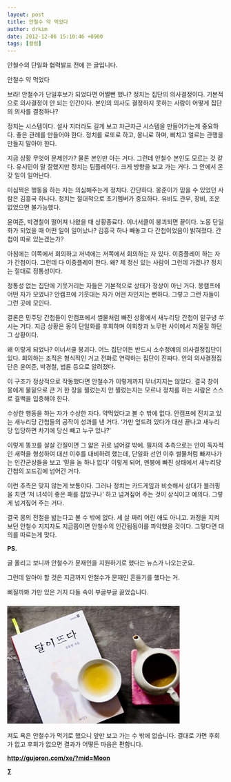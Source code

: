 ```yaml
---
layout: post
title: 안철수 약 먹었다
author: drkim
date: 2012-12-06 15:10:46 +0900
tags: [컬럼]
---
```

안철수의 단일화 협력발표 전에 쓴 글입니다.



 안철수 약 먹었다 

 보라! 안철수가 단일후보가 되었다면 어쩔뻔 했나? 정치는 집단의 의사결정이다. 기본적으로 의사결정이 안 되는 인간이다. 본인의 의사도 결정하지 못하는 사람이 어떻게 집단의 의사를 결정하나? 

 정치는 시스템이다. 설사 지더라도 길게 보고 차근차근 시스템을 만들어가는게 중요하다. 좋은 관례를 만들어야 한다. 정치를 로또로 하고, 몽니로 하며, 삐치고 얼르는 관행을 만들지 말아야 한다. 

 지금 상황 무엇이 문제인가? 물론 본인만 아는 거다. 그런데 안철수 본인도 모르는 것 같다. 유시민이 말 잘했지만 정치는 팀플레이다. 크게 방향을 보고 가는 거다. 그 안에서 온갖 일이 일어난다. 

 미심쩍은 행동을 하는 자는 의심해주는게 정치다. 간단하다. 몽준이가 믿을 수 있었던 사람은 김흥국 하나다. 정치는 절대적으로 초기멤버가 중요하다. 유비도 관우, 장비, 조운 없었으면 불가능했다. 

 윤여준, 박경철이 떨어져 나왔을 때 상황종료다. 이너서클이 붕괴되면 끝이다. 노몽 단일화가 되었을 때 어떤 일이 일어났나? 김흥국 하나 빼놓고 다 간첩이었음이 밝혀졌다. 간첩이 따로 있는겠는가? 

 아침에는 이쪽에서 회의하고 저녁에는 저쪽에서 회의하는 자 있다. 이중플레이 하는 자가 간첩이다. 그런데 다 이중플레이 한다. 왜? 제 정신 있는 사람이 그런데 가겠나? 정치는 절대로 정통성이다. 

 정통성 없는 집단에 기웃거리는 자들은 기본적으로 상태가 정상이 아닌 거다. 몽캠프에 어떤 자가 모였나? 안캠프에 기웃대는 자가 어떤 자인지는 뻔하다. 그렇고 그런 자들이 그런 곳에 모인다. 

 결론은 민주당 간첩들이 안캠프에서 썰물처럼 빠진 상황에서 새누리당 간첩이 밑구녕 쑤시는 거다. 지금 상황은 몽이 단일화를 후회하며 이회창과 노무현 사이에서 저울질 하던 그 상황이다. 

 왜 이렇게 되었나? 이너서클 붕괴다. 어느 집단이든 반드시 소수정예의 의사결정집단이 있다. 회의하는 조직은 형식적인 거고 전화로 연락하는 집단이 진짜다. 안의 의사결정집단은 윤여준, 박경철, 법륜 등으로 알려졌다. 

 이 구조가 정상적으로 작동했다면 안철수가 이렇게까지 무너지지는 않았다. 결국 창이 몽에게 물밑으로 큰 거 한 장을 찔렀는지 안 찔렀는지는 모르나 정치를 하는 사람은 스스로 결백을 입증해야 한다. 

 수상한 행동을 하는 자가 수상한 자다. 약먹었다고 볼 수 밖에 없다. 안캠프에 진치고 있는 새누리당 간첩들의 공작이 성과를 낸 거다. ‘가만 엎드려 있다가 대선 끝나고 새누리당 입당하면 차기에 당신 빼고 누구 있나?’ 

 이렇게 똥꼬를 살살 간질이면 그 얇은 귀로 넘어갈 밖에. 필자의 추측으로는 안이 독자적인 새력을 형성하여 대선 이후를 대비하려 했는데, 단일화 선언 이후 썰물처럼 빠져나가는 인간군상들을 보고 ‘믿을 놈 하나 없다’ 이렇게 되어, 멘붕에 빠진 상태에서 새누리당 간첩의 꼬드김에 넘어간 거다. 

 이런 추측은 맞지 않는게 보통이다. 그러나 정치는 카드게임과 비슷해서 상대가 블러핑을 치면 ‘저 녀석이 좋은 패를 잡았구나’ 하고 넘겨짚어 주는 것이 상식이고 예의다. 그렇게 넘겨짚어 주는 거다. 

 결국 몽의 전철을 밟는다고 볼 수 밖에 없다. 세 살 짜리 어린 애도 아니고. 과정을 지켜보던 안철수 지지자도 지금쯤이면 안철수의 인간됨됨이를 파악했을 것이다. 그렇다면 대의를 따르는게 맞다. 



 **PS.**

글 올리고 보니까 안철수가 문재인을 지원하기로 했다는 뉴스가 나오는군요.

그런데 알아야 할 것은 지금까지 안철수가 문재인 흔들기를 했다는 거.

삐질까봐 가만 있은 거지 다들 속이 부글부글 끓었습니다.

 ###


  





  ![](/files/attach/images/198/187/283/345678.jpg)


 져도 욕은 안철수가 먹기로 했으니 앞만 보고 가는 수 밖에 없습니다. 결대로 가면 후회가 없고 후회가 없으면 결과가 어떻든 마음은 편합니다. 







**http://gujoron.com/xe/?mid=Moon**   


**∑**